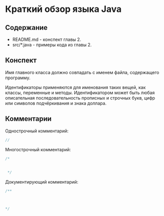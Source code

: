 # Краткий обзор языка Java

## Содержание 

* README.md - конспект главы 2.
* src/*.java - примеры кода из главы 2.

## Конспект

Имя главного класса должно совпадать с именем файла, содержащего программу.

Идентификаторы применяются для именования таких вещей, как классы, переменные и методы. Идентификатором может быть любая 
описательная последовательность прописных и строчных букв, цифр или символов подчёркивания и знака доллара.

## Комментарии

Однострочный комментарий:
```java
//
```

Многострочный комментарий: 
```java
/*
 
 
 */
```

Документирующий комментарий:
 ```java
/** 
 
 
 
 */
```